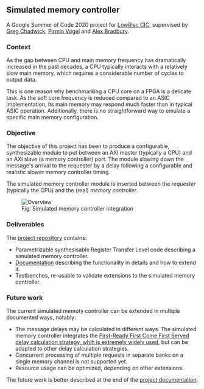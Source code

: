## Simulated memory controller

A Google Summer of Code 2020 project for [LowRisc CIC](https://www.lowrisc.org/), supervised by [Greg Chadwick](https://github.com/GregAC), [Pirmin Vogel](https://github.com/vogelpi) and [Alex Bradbury](https://github.com/asb).

### Context

As the gap between CPU and main memory frequency has dramatically increased in the past decades, a CPU typically interacts with a relatively slow main memory, which requires a considerable number of cycles to output data.

This is one reason why benchmarking a CPU core on a FPGA is a delicate task.
As the soft core frequency is reduced compared to an ASIC implementation, its main memory may respond much faster than in typical ASIC operation.
Additionally, there is no straightforward way to emulate a specific main memory configuration.

### Objective

The objective of this project has been to produce a configurable, synthesizable module to put between an AXI master (typically a CPU) and an AXI slave (a memory controller) port.
The module slowing down the message's arrival to the requester by a delay following a configurable and realistic slower memory controller timing.

The simulated memory controller module is inserted between the _requester_ (typically the CPU) and the (real) _memory controller_.

<figure class="image">
  <img src="https://i.imgur.com/d8Mdtiu.png" alt="Overview">
  <figcaption>Fig: Simulated memory controller integration</figcaption>
</figure>

### Deliverables

The [project repository](https://github.com/lowRISC/gsoc-sim-mem) contains:
* Parametrizable synthesisable Register Transfer Level code describing a simulated memory controller.
* [Documentation](https://github.com/lowRISC/gsoc-sim-mem/documentation.md) describing the functionality in details and how to extend it.
* Testbenches, re-usable to validate extensions to the simulated memory controller.

### Future work

The current simulated memoty controller can be extended in multiple documented ways, notably:
* The message delays may be calculated in different ways. The simulated memory controller integrates the [First-Ready First Come First Served delay calculation strategy, whih is extremely widely used](http://www-personal.umich.edu/~sphadke/docs/thesis.pdf), but can be adapted to other delay calculation strategies.
* Concurrent processing of multiple requests in separate banks on a single memory channel is not supported yet.
* Resource usage can be optimized, depending on other extensions.

The future work is better described at the end of the [project documentation](https://github.com/lowRISC/gsoc-sim-mem/documentation.md).